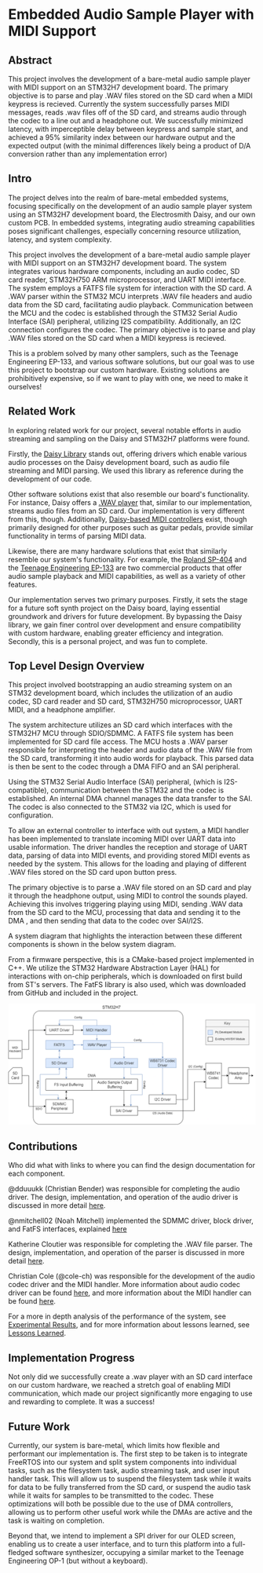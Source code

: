 # Embedded Audio Sample Player with MIDI Support

## Abstract

This project involves the development of a bare-metal audio sample player with MIDI support on an STM32H7 development board. The primary objective is to parse and play .WAV files stored on the SD card when a MIDI keypress is recieved. Currently the system successfully parses MIDI messages, reads .wav files off of the SD card, and streams audio through the codec to a line out and a headphone out. We successfully minimized latency, with imperceptible delay between keypress and sample start, and achieved a 95% similarity index between our hardware output and the expected output (with the minimal differences likely being a product of D/A conversion rather than any implementation error)


## Intro

The project delves into the realm of bare-metal embedded systems, focusing specifically on the development of an audio sample player system using an STM32H7 development board, the Electrosmith Daisy, and our own custom PCB. In embedded systems, integrating audio streaming capabilities poses significant challenges, especially concerning resource utilization, latency, and system complexity.

This project involves the development of a bare-metal audio sample player with MIDI support on an STM32H7 development board. The system integrates various hardware components, including an audio codec, SD card reader, STM32H750 ARM microprocessor, and UART MIDI interface. The system employs a FATFS file system for interaction with the SD card. A .WAV parser within the STM32 MCU interprets .WAV file headers and audio data from the SD card, facilitating audio playback. Communication between the MCU and the codec is established through the STM32 Serial Audio Interface (SAI) peripheral, utilizing I2S compatibility. Additionally, an I2C connection configures the codec. The primary objective is to parse and play .WAV files stored on the SD card when a MIDI keypress is recieved.

This is a problem solved by many other samplers, such as the Teenage Engineering EP-133, and various software solutions, but our goal was to use this project to bootstrap our custom hardware. Existing solutions are prohibitively expensive, so if we want to play with one, we need to make it ourselves!


## Related Work
In exploring related work for our project, several notable efforts in audio streaming and sampling on the Daisy and STM32H7 platforms were found. 

Firstly, the [Daisy Library](https://github.com/electro-smith/libDaisy) stands out, offering drivers which enable various audio processes on the Daisy development board, such as audio file streaming and MIDI parsing. We used this library as reference during the development of our code.

Other software solutions exist that also resemble our board's functionality. For instance, Daisy offers a [.WAV player](https://github.com/electro-smith/DaisyExamples/blob/master/seed/WavPlayer/WavPlayer.cpp) that, similar to our implementation, streams audio files from an SD card. Our implementation is very different from this, though. Additionally, [Daisy-based MIDI controllers](https://github.com/heavyweight87/MidiController) exist, though primarily designed for other purposes such as guitar pedals, provide similar functionality in terms of parsing MIDI data.

Likewise, there are many hardware solutions that exist that similarly resemble our system's functionality. For example, the [Roland SP-404](https://www.roland.com/us/products/sp-404/) and the [Teenage Engineering EP-133](https://teenage.engineering/products/ep-133) are two commercial products that offer audio sample playback and MIDI capabilities, as well as a variety of other features.

Our implementation serves two primary purposes. Firstly, it sets the stage for a future soft synth project on the Daisy board, laying essential groundwork and drivers for future development. By bypassing the Daisy library, we gain finer control over development and ensure compatibility with custom hardware, enabling greater efficiency and integration. Secondly, this is a personal project, and was fun to complete.

## Top Level Design Overview
This project involved bootstrapping an audio streaming system on an STM32 development board, which includes the utilization of an audio codec, SD card reader and SD card, STM32H750 microprocessor, UART MIDI, and a headphone amplifier. 

The system architecture utilizes an SD card which interfaces with the STM32H7 MCU through SDIO/SDMMC. A FATFS file system has been implemented for SD card file access. The MCU hosts a .WAV parser responsible for interpreting the header and audio data of the .WAV file from the SD card, transforming it into audio words for playback. This parsed data is then be sent to the codec through a DMA FIFO and an SAI peripheral.

Using the STM32 Serial Audio Interface (SAI) peripheral, (which is I2S-compatible), communication between the STM32 and the codec is established. An internal DMA channel manages the data transfer to the SAI. The codec is also connected to the STM32 via I2C, which is used for configuration. 

To allow an external controller to interface with out system, a MIDI handler has been implemented to translate incoming MIDI over UART data into usable information. The driver handles the reception and storage of UART data, parsing of data into MIDI events, and providing stored MIDI events as needed by the system. This allows for the loading and playing of different .WAV files stored on the SD card upon button press.

The primary objective is to parse a .WAV file stored on an SD card and play it through the headphone output, using MIDI to control the sounds played. Achieving this involves triggering playing using MIDI, sending .WAV data from the SD card to the MCU, processing that data and sending it to the DMA , and then sending that data to the codec over SAI/I2S.

A system diagram that highlights the interaction between these different components is shown in the below system diagram.

From a firmware perspective, this is a CMake-based project implemented in C++. We utilize the STM32 Hardware Abstraction Layer (HAL) for interactions with on-chip peripherals, which is downloaded on first build from ST's servers. The FatFS library is also used, which was downloaded from GitHub and included in the project.

![alt text](docs/boomba-system-midi.png)

## Contributions
Who did what with links to where you can find the design documentation for each component.

@dduuukk (Christian Bender) was responsible for completing the audio driver. The design, implementation, and operation of the audio driver is discussed in more detail [here](docs/sai-audio-driver/sai-design.md).

@nmitchell02 (Noah Mitchell) implemented the SDMMC driver, block driver, and FatFS interfaces, explained [here](docs/sd-fs-driver/sd-fs-design.md) 

Katherine Cloutier was responsible for completing the .WAV file parser. The design, implementation, and operation of the parser is discussed in more detail [here](docs/wav-player/Readme-wav-parser.md).

Christian Cole (@cole-ch) was responsible for the development of the audio codec driver and the MIDI handler. More information about audio codec driver can be found [here](docs/i2c-codec-driver/i2c-codec-design.md), and more information about the MIDI handler can be found [here](docs/uart-midi-driver/uart-midi-design.md).

For a more in depth analysis of the performance of the system, see [Experimental Results](docs/experimental-results/EXPERIMENTAL-RESULTS.md), and for more information about lessons learned, see [Lessons Learned](docs/lessons-learned/LESSONS-LEARNED.md).

## Implementation Progress

Not only did we successfully create a .wav player with an SD card interface on our custom hardware, we reached a stretch goal of enabling MIDI communication, which made our project significantly more engaging to use and rewarding to complete. It was a success!

## Future Work

Currently, our system is bare-metal, which limits how flexible and performant our implementation is. The first step to be taken is to integrate FreeRTOS into our system and split system components into individual tasks, such as the filesystem task, audio streaming task, and user input handler task. This will allow us to suspend the filesystem task while it waits for data to be fully transferred from the SD card, or suspend the audio task while it waits for samples to be transmitted to the codec. These optimizations will both be possible due to the use of DMA controllers, allowing us to perform other useful work while the DMAs are active and the task is waiting on completion.

Beyond that, we intend to implement a SPI driver for our OLED screen, enabling us to create a user interface, and to turn this platform into a full-fledged software synthesizer, occupying a similar market to the Teenage Engineering OP-1 (but without a keyboard).